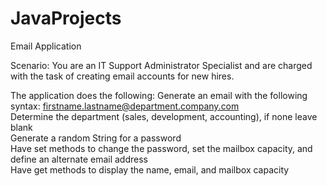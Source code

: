 # JavaProjects

Email Application 
 
Scenario: You are an IT Support Administrator Specialist and are 
charged with the task of creating email accounts for new hires. 
 
The application does the following: 
Generate an email with the following syntax: firstname.lastname@department.company.com  
Determine the department (sales, development, accounting), if none leave blank  
Generate a random String for a password  
Have set methods to change the password, set the mailbox capacity, and define an alternate email address  
Have get methods to display the name, email, and mailbox capacity  
